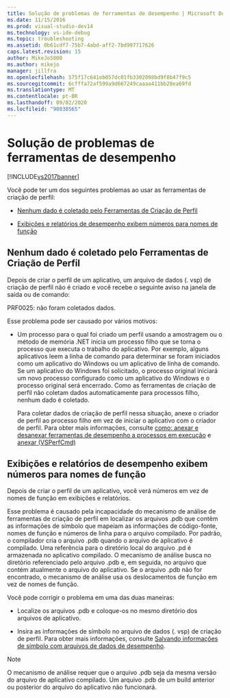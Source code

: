```yaml
---
title: Solução de problemas de ferramentas de desempenho | Microsoft Docs
ms.date: 11/15/2016
ms.prod: visual-studio-dev14
ms.technology: vs-ide-debug
ms.topic: troubleshooting
ms.assetid: 0b61cdf7-75b7-4abd-aff2-7bd997717626
caps.latest.revision: 15
author: MikeJo5000
ms.author: mikejo
manager: jillfra
ms.openlocfilehash: 575f17c641eb057dc01fb3302098bd9f8b47f9c5
ms.sourcegitcommit: 6cfffa72af599a9d667249caaaa411bb28ea69fd
ms.translationtype: MT
ms.contentlocale: pt-BR
ms.lasthandoff: 09/02/2020
ms.locfileid: "90838565"
---
```

# <a name="troubleshooting-performance-tools-issues"></a>Solução de problemas de ferramentas de desempenho
[!INCLUDE[vs2017banner](../includes/vs2017banner.md)]

Você pode ter um dos seguintes problemas ao usar as ferramentas de criação de perfil:  
  
- [Nenhum dado é coletado pelo Ferramentas de Criação de Perfil](#NoDataCollected)  
  
- [Exibições e relatórios de desempenho exibem números para nomes de função](#NoSymbols)  
  
## <a name="no-data-is-collected-by-the-profiling-tools"></a><a name="NoDataCollected"></a> Nenhum dado é coletado pelo Ferramentas de Criação de Perfil  
 Depois de criar o perfil de um aplicativo, um arquivo de dados (. vsp) de criação de perfil não é criado e você recebe o seguinte aviso na janela de saída ou de comando:  
  
 PRF0025: não foram coletados dados.  
  
 Esse problema pode ser causado por vários motivos:  
  
- Um processo para o qual foi criado um perfil usando a amostragem ou o método de memória .NET inicia um processo filho que se torna o processo que executa o trabalho do aplicativo. Por exemplo, alguns aplicativos leem a linha de comando para determinar se foram iniciados como um aplicativo do Windows ou um aplicativo de linha de comando. Se um aplicativo do Windows foi solicitado, o processo original iniciará um novo processo configurado como um aplicativo do Windows e o processo original será encerrado. Como as ferramentas de criação de perfil não coletam dados automaticamente para processos filho, nenhum dado é coletado.  
  
     Para coletar dados de criação de perfil nessa situação, anexe o criador de perfil ao processo filho em vez de iniciar o aplicativo com o criador de perfil. Para obter mais informações, consulte [como: anexar e desanexar ferramentas de desempenho a processos em execução](../profiling/how-to-attach-and-detach-performance-tools-to-running-processes.md) e [anexar (VSPerfCmd)](../profiling/attach.md)  
  
## <a name="performance-views-and-reports-display-numbers-for-function-names"></a><a name="NoSymbols"></a> Exibições e relatórios de desempenho exibem números para nomes de função  
 Depois de criar o perfil de um aplicativo, você verá números em vez de nomes de função em exibições e relatórios.  
  
 Esse problema é causado pela incapacidade do mecanismo de análise de ferramentas de criação de perfil em localizar os arquivos .pdb que contêm as informações de símbolo que mapeiam as informações de código-fonte, nomes de função e números de linha para o arquivo compilado. Por padrão, o compilador cria o arquivo .pdb quando o arquivo de aplicativo é compilado. Uma referência para o diretório local do arquivo .pd é armazenada no aplicativo compilado. O mecanismo de análise busca no diretório referenciado pelo arquivo .pdb e, em seguida, no arquivo que contém atualmente o arquivo do aplicativo. Se o arquivo .pdb não for encontrado, o mecanismo de análise usa os deslocamentos de função em vez de nomes de função.  
  
 Você pode corrigir o problema em uma das duas maneiras:  
  
- Localize os arquivos .pdb e coloque-os no mesmo diretório dos arquivos de aplicativo.  
  
- Insira as informações de símbolo no arquivo de dados (. vsp) de criação de perfil. Para obter mais informações, consulte [Salvando informações de símbolo com arquivos de dados de desempenho](../profiling/saving-symbol-information-with-performance-data-files.md).  
  
> [!NOTE]
> O mecanismo de análise requer que o arquivo .pdb seja da mesma versão do arquivo de aplicativo compilado. Um arquivo .pdb de um build anterior ou posterior do arquivo do aplicativo não funcionará.
